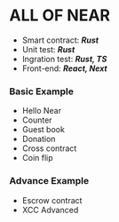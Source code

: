 # ALL OF NEAR
* Smart contract: ***Rust*** 
* Unit test: ***Rust*** 
* Ingration test: ***Rust, TS***  
* Front-end: ***React, Next***  
### Basic Example
* Hello Near  
* Counter
* Guest book
* Donation
* Cross contract
* Coin flip
### Advance Example
* Escrow contract
* XCC Advanced